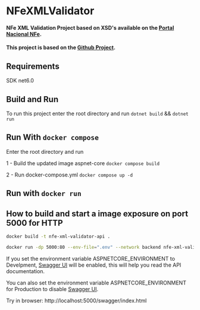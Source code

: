 ﻿# NFeXMLValidator

#### NFe XML Validation Project based on XSD's available on the [Portal Nacional NFe](https://www.nfe.fazenda.gov.br/portal/principal.aspx).

#### This project is based on the [Github Project](https://github.com/silvairsoares/web.api.xml.schema.validation).


## Requirements
SDK net6.0

## Build and Run

To run this project enter the root directory and run `dotnet build` && `dotnet run`

## Run With `docker compose`

Enter the root directory and run

1 - Build the updated image aspnet-core `docker compose build`

2 - Run docker-compose.yml `docker compose up -d`

## Run with `docker run`

## How to build and start a image exposure on port 5000 for HTTP
```bash
docker build -t nfe-xml-validator-api .
```
```bash
docker run -dp 5000:80 --env-file=".env" --network backend nfe-xml-validator-api
```

If you set the environment variable ASPNETCORE_ENVIRONMENT to Develpment, [Swagger UI](https://swagger.io/tools/swagger-ui/) will be enabled, this will help you read the API documentation.

You can also set the environment variable ASPNETCORE_ENVIRONMENT for Production to disable [Swagger UI](https://swagger.io/tools/swagger-ui/).

Try in browser: http://localhost:5000/swagger/index.html
